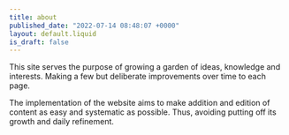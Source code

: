 ```yaml
---
title: about
published_date: "2022-07-14 08:48:07 +0000"
layout: default.liquid
is_draft: false
---
```


This site serves the purpose of growing a garden of ideas, knowledge and interests. Making a few but deliberate improvements over time to each page.

The implementation of the website aims to make addition and edition of content as easy and systematic as possible. Thus, avoiding putting off its growth and daily refinement.

